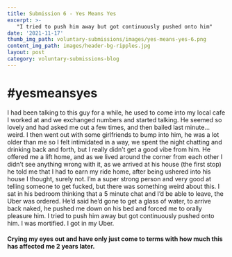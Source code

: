 ```yaml
---
title: Submission 6 - Yes Means Yes
excerpt: >-
   "I tried to push him away but got continuously pushed onto him" 
date: '2021-11-17'
thumb_img_path: voluntary-submissions/images/yes-means-yes-6.png
content_img_path: images/header-bg-ripples.jpg
layout: post
category: voluntary-submissions-blog
---
```

# #yesmeansyes 

I had been talking to this guy for a while, he used to come into my local cafe I worked at and we exchanged numbers and started talking. He seemed so lovely and had
asked me out a few times, and then bailed last minute…weird. I then went out with some girlfriends to bump into him, he was a lot older than me so I felt 
intimidated in a way, we spent the night chatting and drinking back and forth, but I really didn’t get a good vibe from him. He offered me a lift home, and as 
we lived around the corner from each other I didn’t see anything wrong with it, as we arrived at his house (the first stop) he told me that I had to earn my ride 
home, after being ushered into his house I thought, surely not. I’m a super strong person and very good at telling someone to get fucked, but there was something 
weird about this. I sat in his bedroom thinking that a 5 minute chat and I’d be able to leave, the Uber was ordered. He’d said he’d gone to get a glass of water, 
to arrive back naked, he pushed me down on his bed and forced me to orally pleasure him. I tried to push him away but got continuously pushed onto him. I was 
mortified. I got in my Uber. 

#### Crying my eyes out and have only just come to terms with how much this has affected me 2 years later. 
